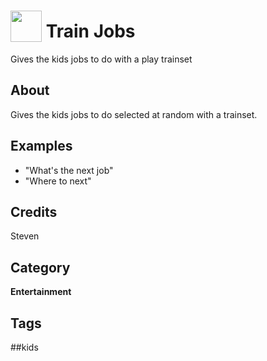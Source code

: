 # <img src="https://raw.githack.com/FortAwesome/Font-Awesome/master/svgs/solid/train.svg" card_color="#1F18C8" width="50" height="50" style="vertical-align:bottom"/> Train Jobs
Gives the kids jobs to do with a play trainset

## About
Gives the kids jobs to do selected at random with a trainset.

## Examples
* "What's the next job"
* "Where to next"

## Credits
Steven

## Category
**Entertainment**

## Tags
##kids

